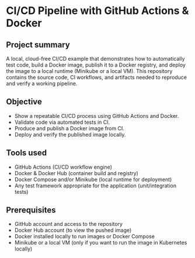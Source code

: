 # CI/CD Pipeline with GitHub Actions & Docker

## Project summary

A local, cloud-free CI/CD example that demonstrates how to automatically test code, build a Docker image, publish it to a Docker registry, and deploy the image to a local runtime (Minikube or a local VM). This repository contains the source code, CI workflows, and artifacts needed to reproduce and verify a working pipeline.

## Objective

- Show a repeatable CI/CD process using GitHub Actions and Docker.
- Validate code via automated tests in CI.
- Produce and publish a Docker image from CI.
- Deploy and verify the published image locally.

## Tools used

- GitHub Actions (CI/CD workflow engine)
- Docker & Docker Hub (container build and registry)
- Docker Compose and/or Minikube (local runtime for deployment)
- Any test framework appropriate for the application (unit/integration tests)

## Prerequisites

- GitHub account and access to the repository
- Docker Hub account (to view the pushed image)
- Docker installed locally to run images or Docker Compose
- Minikube or a local VM (only if you want to run the image in Kubernetes locally)
